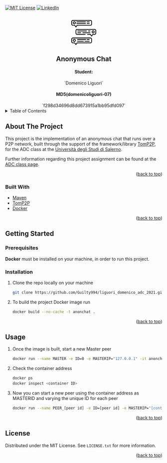 <div id="top"></div>


<!-- PROJECT SHIELDS -->
[![MIT License][license-shield]][license-url]
[![LinkedIn][linkedin-shield]][linkedin-url]


<!-- PROJECT LOGO -->
<br />
<div align="center">
  <a href="https://github.com/othneildrew/Best-README-Template">
    <img src="images/LOGO.png" alt="Logo" width="80" height="80">
  </a>

<h2 align="center">Anonymous Chat</h2>
  <h4>Student: </h4> `Domenico Liguori`
  <h4>MD5(domenicoliguori-07)</h4> `f298d34696d8dd673915a1bb95dfd097`
</div>



<!-- TABLE OF CONTENTS -->
<details>
  <summary>Table of Contents</summary>
  <ol>
    <li>
      <a href="#about-the-project">About this project</a>
      <ul>
        <li><a href="#built-with">Built With</a></li>
      </ul>
    </li>
    <li>
      <a href="#getting-started">Getting Started</a>
      <ul>
        <li><a href="#prerequisites">Prerequisites</a></li>
        <li><a href="#installation">Installation</a></li>
      </ul>
    </li>
    <li><a href="#usage">Usage</a></li>
    <li><a href="#license">License</a></li>
  </ol>
</details>


<!-- ABOUT THE PROJECT -->
## About The Project

This project is the implementation of an anonymous chat that runs over a P2P network, built through the support of the framework/library [TomP2P](https://tomp2p.net/), for the ADC class at the [Università degli Studi di Salerno](https://www.unisa.it/).

Further information regarding this project assignment can be found at the [ADC class page](https://spagnuolocarmine.github.io/adc.html).

<p align="right">(<a href="#top">back to top</a>)</p>

### Built With

* [Maven](https://maven.apache.org/)
* [TomP2P](https://tomp2p.net/)
* [Docker](https://www.docker.com/)

<p align="right">(<a href="#top">back to top</a>)</p>

<!-- GETTING STARTED -->
## Getting Started

### Prerequisites

**Docker** must be installed on your machine, in order to run this project.

### Installation

1. Clone the repo locally on your machine
   ```sh
   git clone https://github.com/Guilty994/liguori_domenico_adc_2021.git
   ```
2. To build the project Docker image run
   ```sh
   docker build --no-cache -t anonchat .
   ```

<p align="right">(<a href="#top">back to top</a>)</p>


<!-- USAGE EXAMPLES -->
## Usage

1. Once the image is built, start a new Master peer
   ```sh
   docker run --name MASTER -e ID=0 -e MASTERIP="127.0.0.1" -it anonchat
   ```
2. Check the container address
     ```sh
   docker ps
   docker inspect <container ID>
   ```
3. Now you can start a new peer using the container address as MASTERID and varying the unique ID for each peer
    ```sh
   docker run --name PEER_[peer id] -e ID=[peer id] -e MASTERIP="[container address]" -it anonchat
   ```
<p align="right">(<a href="#top">back to top</a>)</p>

<!-- LICENSE -->
## License

Distributed under the MIT License. See `LICENSE.txt` for more information.

<p align="right">(<a href="#top">back to top</a>)</p>


<!-- MARKDOWN LINKS & IMAGES -->
[license-shield]: https://img.shields.io/github/license/othneildrew/Best-README-Template.svg?style=for-the-badge
[license-url]: https://github.com/Guilty994/liguori_domenico_adc_2021/LICENSE.txt
[linkedin-shield]: https://img.shields.io/badge/-LinkedIn-black.svg?style=for-the-badge&logo=linkedin&colorB=555
[linkedin-url]: https://www.linkedin.com/in/domenico-liguori-1435a8215/
